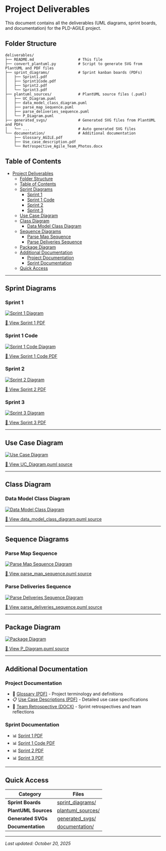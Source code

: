 # Project Deliverables

This document contains all the deliverables (UML diagrams, sprint boards, and documentation) for the PLD-AGILE project.

## Folder Structure

```
deliverables/
├── README.md                    # This file
├── convert_plantuml.py          # Script to generate SVG from PlantUML and PDF files
├── sprint_diagrams/             # Sprint kanban boards (PDFs)
│   ├── Sprint1.pdf
│   ├── Sprint1Code.pdf
│   ├── Sprint2.pdf
│   └── Sprint3.pdf
├── plantuml_sources/            # PlantUML source files (.puml)
│   ├── UC_Diagram.puml
│   ├── data_model_class_diagram.puml
│   ├── parse_map_sequence.puml
│   ├── parse_deliveries_sequence.puml
│   └── P_Diagram.puml
├── generated_svgs/              # Generated SVG files from PlantUML and PDFs
│   └── ...                      # Auto generated SVG files
└── documentation/               # Additional documentation
    ├── Glossary_AGILE.pdf
    ├── Use_case_description.pdf
    └── Retrospective_Agile_Team_Photos.docx
```

## Table of Contents
- [Project Deliverables](#project-deliverables)
  - [Folder Structure](#folder-structure)
  - [Table of Contents](#table-of-contents)
  - [Sprint Diagrams](#sprint-diagrams)
    - [Sprint 1](#sprint-1)
    - [Sprint 1 Code](#sprint-1-code)
    - [Sprint 2](#sprint-2)
    - [Sprint 3](#sprint-3)
  - [Use Case Diagram](#use-case-diagram)
  - [Class Diagram](#class-diagram)
    - [Data Model Class Diagram](#data-model-class-diagram)
  - [Sequence Diagrams](#sequence-diagrams)
    - [Parse Map Sequence](#parse-map-sequence)
    - [Parse Deliveries Sequence](#parse-deliveries-sequence)
  - [Package Diagram](#package-diagram)
  - [Additional Documentation](#additional-documentation)
    - [Project Documentation](#project-documentation)
    - [Sprint Documentation](#sprint-documentation)
  - [Quick Access](#quick-access)

---

## Sprint Diagrams

### Sprint 1
[![Sprint 1 Diagram](https://raw.githubusercontent.com/WiredMind2/PLD-AGILE/addd-sprint-kanban/deliverables/generated_svgs/Sprint1.svg)](https://raw.githubusercontent.com/WiredMind2/PLD-AGILE/addd-sprint-kanban/deliverables/generated_svgs/Sprint1.svg)

[📄 View Sprint 1 PDF](sprint_diagrams/Sprint1.pdf)

### Sprint 1 Code
[![Sprint 1 Code Diagram](https://raw.githubusercontent.com/WiredMind2/PLD-AGILE/addd-sprint-kanban/deliverables/generated_svgs/Sprint1Code.svg)](https://raw.githubusercontent.com/WiredMind2/PLD-AGILE/addd-sprint-kanban/deliverables/generated_svgs/Sprint1Code.svg)

[📄 View Sprint 1 Code PDF](sprint_diagrams/Sprint1Code.pdf)

### Sprint 2
[![Sprint 2 Diagram](https://raw.githubusercontent.com/WiredMind2/PLD-AGILE/addd-sprint-kanban/deliverables/generated_svgs/Sprint2.svg)](https://raw.githubusercontent.com/WiredMind2/PLD-AGILE/addd-sprint-kanban/deliverables/generated_svgs/Sprint2.svg)

[📄 View Sprint 2 PDF](sprint_diagrams/Sprint2.pdf)

### Sprint 3
[![Sprint 3 Diagram](https://raw.githubusercontent.com/WiredMind2/PLD-AGILE/addd-sprint-kanban/deliverables/generated_svgs/Sprint3.svg)](https://raw.githubusercontent.com/WiredMind2/PLD-AGILE/addd-sprint-kanban/deliverables/generated_svgs/Sprint3.svg)

[📄 View Sprint 3 PDF](sprint_diagrams/Sprint3.pdf)

---

## Use Case Diagram

[![Use Case Diagram](https://raw.githubusercontent.com/WiredMind2/PLD-AGILE/addd-sprint-kanban/deliverables/generated_svgs/UC_Diagram.svg)](https://raw.githubusercontent.com/WiredMind2/PLD-AGILE/addd-sprint-kanban/deliverables/generated_svgs/UC_Diagram.svg)

[📝 View UC_Diagram.puml source](plantuml_sources/UC_Diagram.puml)

---

## Class Diagram

### Data Model Class Diagram

[![Data Model Class Diagram](https://raw.githubusercontent.com/WiredMind2/PLD-AGILE/addd-sprint-kanban/deliverables/generated_svgs/data_model_class_diagram.svg)](https://raw.githubusercontent.com/WiredMind2/PLD-AGILE/addd-sprint-kanban/deliverables/generated_svgs/data_model_class_diagram.svg)

[📝 View data_model_class_diagram.puml source](plantuml_sources/data_model_class_diagram.puml)

---

## Sequence Diagrams

### Parse Map Sequence

[![Parse Map Sequence Diagram](https://raw.githubusercontent.com/WiredMind2/PLD-AGILE/addd-sprint-kanban/deliverables/generated_svgs/parse_map_sequence.svg)](https://raw.githubusercontent.com/WiredMind2/PLD-AGILE/addd-sprint-kanban/deliverables/generated_svgs/parse_map_sequence.svg)

[📝 View parse_map_sequence.puml source](plantuml_sources/parse_map_sequence.puml)

### Parse Deliveries Sequence

[![Parse Deliveries Sequence Diagram](https://raw.githubusercontent.com/WiredMind2/PLD-AGILE/addd-sprint-kanban/deliverables/generated_svgs/parse_deliveries_sequence.svg)](https://raw.githubusercontent.com/WiredMind2/PLD-AGILE/addd-sprint-kanban/deliverables/generated_svgs/parse_deliveries_sequence.svg)

[📝 View parse_deliveries_sequence.puml source](plantuml_sources/parse_deliveries_sequence.puml)

---

## Package Diagram

[![Package Diagram](https://raw.githubusercontent.com/WiredMind2/PLD-AGILE/addd-sprint-kanban/deliverables/generated_svgs/P_Diagram.svg)](https://raw.githubusercontent.com/WiredMind2/PLD-AGILE/addd-sprint-kanban/deliverables/generated_svgs/P_Diagram.svg)

[📝 View P_Diagram.puml source](plantuml_sources/P_Diagram.puml)

---

## Additional Documentation

### Project Documentation
- 📖 [Glossary (PDF)](documentation/Glossary_AGILE.pdf) - Project terminology and definitions
- 📋 [Use Case Descriptions (PDF)](documentation/Use_case_description.pdf) - Detailed use case specifications
- 📸 [Team Retrospective (DOCX)](documentation/Retrospective_Agile_Team_Photos.docx) - Sprint retrospectives and team reflections

### Sprint Documentation
- 📊 [Sprint 1 PDF](sprint_diagrams/Sprint1.pdf)
- 📊 [Sprint 1 Code PDF](sprint_diagrams/Sprint1Code.pdf)
- 📊 [Sprint 2 PDF](sprint_diagrams/Sprint2.pdf)
- 📊 [Sprint 3 PDF](sprint_diagrams/Sprint3.pdf)

---

## Quick Access

| Category | Files |
|----------|-------|
| **Sprint Boards** | [sprint_diagrams/](sprint_diagrams/) |
| **PlantUML Sources** | [plantuml_sources/](plantuml_sources/) |
| **Generated SVGs** | [generated_svgs/](generated_svgs/) |
| **Documentation** | [documentation/](documentation/) |

---

*Last updated: October 20, 2025*

